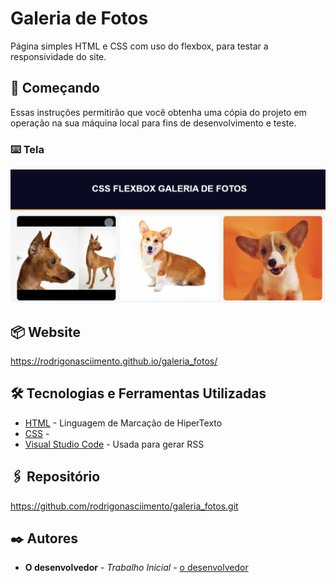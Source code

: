 # Galeria de Fotos

Página simples HTML e CSS com uso do flexbox, para testar a responsividade do site.

## 🚀 Começando

Essas instruções permitirão que você obtenha uma cópia do projeto em operação na sua máquina local para fins de desenvolvimento e teste.


### ⌨️ Tela

<img src="./tela1.png">

## 📦 Website

<a href="https://rodrigonasciimento.github.io/galeria_fotos/">https://rodrigonasciimento.github.io/galeria_fotos/</a>

## 🛠️ Tecnologias e Ferramentas Utilizadas

* [HTML](http://www.dropwizard.io/1.0.2/docs/) - Linguagem de Marcação de HiperTexto
* [CSS](https://maven.apache.org/) - 
* [Visual Studio Code](https://rometools.github.io/rome/) - Usada para gerar RSS

## 🖇️ Repositório

<a href="https://github.com/rodrigonasciimento/galeria_fotos.git">https://github.com/rodrigonasciimento/galeria_fotos.git</a>

## ✒️ Autores

* **O desenvolvedor** - *Trabalho Inicial* - [o desenvolvedor](https://github.com/rodrigonasciimento)
